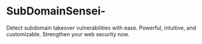 # SubDomainSensei-
 Detect subdomain takeover vulnerabilities with ease. Powerful, intuitive, and customizable. Strengthen your web security now.
